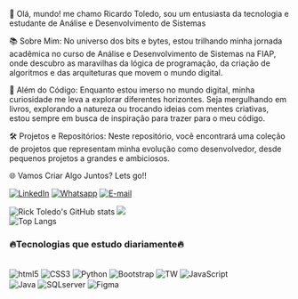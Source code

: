 👋 Olá, mundo! me chamo Ricardo Toledo, sou um entusiasta da tecnologia e estudante de Análise e Desenvolvimento de Sistemas

📚 Sobre Mim:
  No universo dos bits e bytes, estou trilhando minha jornada acadêmica no curso de Análise e Desenvolvimento de Sistemas na FIAP,
    onde descubro as maravilhas da lógica de programação, da criação de algoritmos e das arquiteturas que movem o mundo digital.

🚀 Além do Código:
  Enquanto estou imerso no mundo digital, minha curiosidade me leva a explorar diferentes horizontes. 
    Seja mergulhando em livros, explorando a natureza ou trocando ideias com mentes criativas, estou sempre em busca de inspiração para trazer para o meu código.

🛠️ Projetos e Repositórios:
    Neste repositório, você encontrará uma coleção de projetos que representam minha evolução como desenvolvedor, desde pequenos projetos a grandes e ambiciosos.

🌐 Vamos Criar Algo Juntos? Lets go!! 

[![LinkedIn](https://img.shields.io/badge/LinkedIn-0077B5?style=for-the-badge&logo=linkedin&logoColor=white)](https://www.linkedin.com/in/rick-toledo-6032a1183/)
[![Whatsapp](https://img.shields.io/badge/WhatsApp-25D366?style=for-the-badge&logo=whatsapp&logoColor=white)](https://wa.me/5521998194524)
[![E-mail](https://img.shields.io/badge/Gmail-D14836?style=for-the-badge&logo=gmail&logoColor=white)](mailto:tribulus22214@gmail.com)


![Rick Toledo's GitHub stats](https://github-readme-stats.vercel.app/api?username=rickdevcod&show_icons=true&theme=default&bg_color=0dcaf0,007BFF&text_color=333333&title_color=007BFF&icon_color=FF66B2&custom_title=GitHub%20Stats&hide_border=true&hide_rank=true&line_height=30&area=true&border_radius=10)
![](https://github-readme-streak-stats.herokuapp.com/?user=rickdevcod&theme=radical&hide_border=false)<br/>
![Top Langs](https://github-readme-stats.vercel.app/api/top-langs/?username=rickdevcod&hide_progress=true&theme=radical)



### 🔥Tecnologias que estudo diariamente🔥
<div style="display: inline_block"><br/>
<img align="center"alt="html5" src="https://img.shields.io/badge/HTML5-E34F26?style=for-the-badge&logo=html5&logoColor=white"/>
<img align="center"alt="CSS3" src="https://img.shields.io/badge/CSS-239120?&style=for-the-badge&logo=css3&logoColor=white"/>
<img align="center"alt="Python" src="https://img.shields.io/badge/Python-14354C?style=for-the-badge&logo=python&logoColor=white"/>
<img align="center"alt="Bootstrap" src="https://img.shields.io/badge/Bootstrap-563D7C?style=for-the-badge&logo=bootstrap&logoColor=white"/>
<img align="center"alt="TW" src="https://img.shields.io/badge/Tailwind_CSS-38B2AC?style=for-the-badge&logo=tailwind-css&logoColor=white"/>
<img align="center"alt="JavaScript" src="https://img.shields.io/badge/JavaScript-F7DF1E?style=for-the-badge&logo=javascript&logoColor=black"/><br/>
<img align="center"alt="Java" src="https://img.shields.io/badge/Java-ED8B00?style=for-the-badge&logo=openjdk&logoColor=white"/>
<img align="center"alt="SQLserver" src="https://img.shields.io/badge/Microsoft_SQL_Server-CC2927?style=for-the-badge&logo=microsoft-sql-server&logoColor=white"/>
<img align="center"alt="Figma" src="https://img.shields.io/badge/Figma-F24E1E?style=for-the-badge&logo=figma&logoColor=white"/>
</div><br/>
